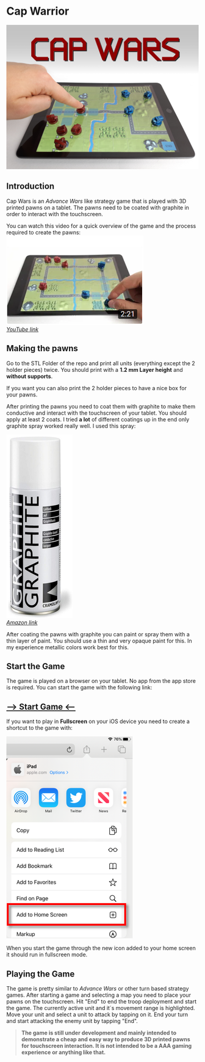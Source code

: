 # Cap Warrior

![](Thumbnail.jpg) 

## Introduction
Cap Wars is an *Advance Wars* like strategy game that is played with 3D printed pawns on a tablet. The pawns need to be coated with graphite in order to interact with the touchscreen.

You can watch this video for a quick overview of the game and the process required to create the pawns:  
[![IMAGE ALT TEXT HERE](Video.PNG)](https://youtu.be/SLH1cwr5F_g)  
*[YouTube link](https://youtu.be/SLH1cwr5F_g)*

## Making the pawns
Go to the STL Folder of the repo and print all units (everything except the 2 holder pieces) twice. You should print with a **1.2 mm Layer height** and **without supports**. 

If you want you can also print the 2 holder pieces to have a nice box for your pawns.

After printing the pawns you need to coat them with graphite to make them conductive and interact with the touchscreen of your tablet. You should apply at least 2 coats. I tried **a lot** of different coatings up in the end only graphite spray worked really well. I used this spray:

[![](Spray.PNG)](https://www.amazon.de/gp/product/B00OG1LI1O)  
*[Amazon link](https://www.amazon.de/gp/product/B00OG1LI1O)*

After coating the pawns with graphite you can paint or spray them with a thin layer of paint. You should use a thin and very opaque paint for this. In my experience metallic colors work best for this.

## Start the Game
The game is played on a browser on your tablet. No app from the app store is required. You can start the game with the following link:

## [--> Start Game <--](https://sakati84.github.io/CapWarrior/index.html)

If you want to play in **Fullscreen** on your iOS device you need to create a shortcut to the game with:

![](HomeScreen.PNG)

When you start the game through the new icon added to your home screen it should run in fullscreen mode.

## Playing the Game
The game is pretty similar to *Advance Wars* or other turn based strategy games. After starting a game and selecting a map you need to place your pawns on the touchscreen. Hit "End" to end the troop deployment and start the game. The currently active unit and it´s movement range is highlighted. Move your unit and select a unit to attack by tapping on it. End your turn and start attacking the enemy unit by tapping "End".

> **The game is still under development and mainly intended to demonstrate a cheap and easy way to produce 3D printed pawns for touchscreen interaction. It is not intended to be a AAA gaming experience or anything like that.**
